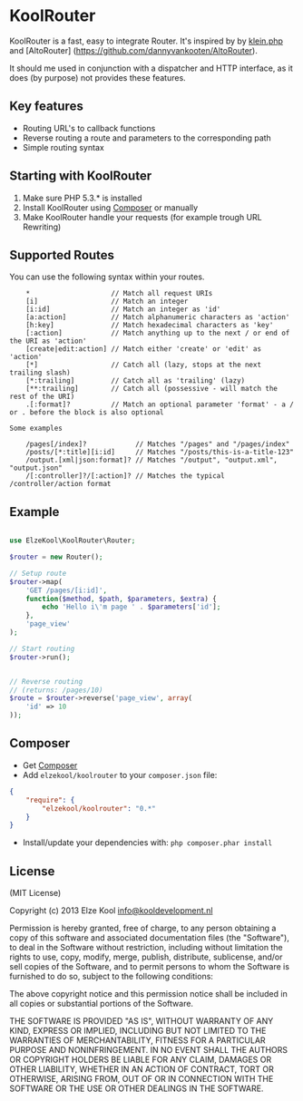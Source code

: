 # KoolRouter
KoolRouter is a fast, easy to integrate Router. It's inspired by by [klein.php](https://github.com/chriso/klein.php/)
and [AltoRouter] (https://github.com/dannyvankooten/AltoRouter).

It should me used in conjunction with a dispatcher and HTTP interface, as it does (by purpose) not 
provides these features.

## Key features
* Routing URL's to callback functions
* Reverse routing a route and parameters to the corresponding path
* Simple routing syntax

## Starting with KoolRouter
1. Make sure PHP 5.3.* is installed
2. Install KoolRouter using [Composer](https://github.com/elzekool/KoolRouter#composer) or manually
3. Make KoolRouter handle your requests (for example trough URL Rewriting)

## Supported Routes
You can use the following syntax within your routes. 
```
    *                    // Match all request URIs
    [i]                  // Match an integer
    [i:id]               // Match an integer as 'id'
    [a:action]           // Match alphanumeric characters as 'action'
    [h:key]              // Match hexadecimal characters as 'key'
    [:action]            // Match anything up to the next / or end of the URI as 'action'
    [create|edit:action] // Match either 'create' or 'edit' as 'action'
    [*]                  // Catch all (lazy, stops at the next trailing slash)
    [*:trailing]         // Catch all as 'trailing' (lazy)
    [**:trailing]        // Catch all (possessive - will match the rest of the URI)
    .[:format]?          // Match an optional parameter 'format' - a / or . before the block is also optional

Some examples

    /pages[/index]?            // Matches "/pages" and "/pages/index"
    /posts/[*:title][i:id]     // Matches "/posts/this-is-a-title-123"
    /output.[xml|json:format]? // Matches "/output", "output.xml", "output.json"
    /[:controller]?/[:action]? // Matches the typical /controller/action format

```

## Example
```php

use ElzeKool\KoolRouter\Router;

$router = new Router();

// Setup route
$router->map(
    'GET /pages/[i:id]', 
    function($method, $path, $parameters, $extra) { 
        echo 'Hello i\'m page ' . $parameters['id'];
    },
    'page_view'
);

// Start routing
$router->run();


// Reverse routing
// (returns: /pages/10)
$route = $router->reverse('page_view', array(
    'id' => 10
));

```

## Composer
* Get [Composer](http://getcomposer.org/)
* Add `elzekool/koolrouter` to your `composer.json` file:

```json
{
    "require": {
        "elzekool/koolrouter": "0.*"
    }
}
```
* Install/update your dependencies with: `php composer.phar install`

## License

(MIT License)

Copyright (c) 2013 Elze Kool <info@kooldevelopment.nl>

Permission is hereby granted, free of charge, to any person obtaining a copy of this software and associated documentation files (the "Software"), to deal in the Software without restriction, including without limitation the rights to use, copy, modify, merge, publish, distribute, sublicense, and/or sell copies of the Software, and to permit persons to whom the Software is furnished to do so, subject to the following conditions:

The above copyright notice and this permission notice shall be included in all copies or substantial portions of the Software.

THE SOFTWARE IS PROVIDED "AS IS", WITHOUT WARRANTY OF ANY KIND, EXPRESS OR IMPLIED, INCLUDING BUT NOT LIMITED TO THE WARRANTIES OF MERCHANTABILITY, FITNESS FOR A PARTICULAR PURPOSE AND NONINFRINGEMENT. IN NO EVENT SHALL THE AUTHORS OR COPYRIGHT HOLDERS BE LIABLE FOR ANY CLAIM, DAMAGES OR OTHER LIABILITY, WHETHER IN AN ACTION OF CONTRACT, TORT OR OTHERWISE, ARISING FROM, OUT OF OR IN CONNECTION WITH THE SOFTWARE OR THE USE OR OTHER DEALINGS IN THE SOFTWARE.
